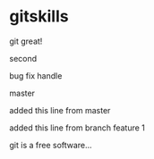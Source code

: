 # gitskills



git great!


second

bug fix handle

master 

added this line from master

added this line from branch feature 1


git is a free software...

